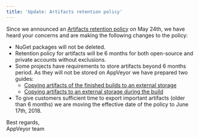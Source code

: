 ```yaml
---
title: 'Update: Artifacts retention policy'
---
```


Since we announced an [Artifacts retention policy](/blog/2018/05/24/artifacts-retention-policy/) on May 24th, we have heard your concerns and are making the following changes to the policy:

* NuGet packages will not be deleted.
* Retention policy for artifacts will be 6 months for both open-source and private accounts without exclusions.
* Some projects have requirements to store artifacts beyond 6 months period. As they will not be stored on AppVeyor we have prepared two guides:
    * [Copying artifacts of the finished builds to an external storage](/docs/packaging-artifacts/#copying-artifacts-of-the-finished-builds-to-external-storage)
    * [Copying artifacts to an external storage during the build](/docs/packaging-artifacts/#copying-artifacts-to-external-storage-during-the-build)
* To give customers sufficient time to export important artifacts (older than 6 months) we are moving the effective date of the policy to June 17th, 2018.

Best regards,<br>
AppVeyor team